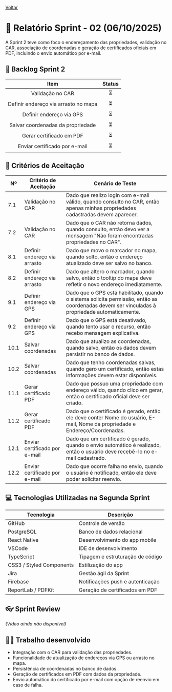 <a href="../README.md">Voltar</a>

# 📄 Relatório Sprint - 02 (06/10/2025)

A Sprint 2 teve como foco o endereçamento das propriedades, validação no CAR, associação de coordenadas e geração de certificados oficiais em PDF, incluindo o envio automático por e-mail.

## 📜 Backlog Sprint 2

| Item | Status | 
| :----: | :----: | 
Validação no CAR | ⏳  
Definir endereço via arrasto no mapa | ⏳  
Definir endereço via GPS | ⏳  
Salvar coordenadas da propriedade | ⏳  
Gerar certificado em PDF | ⏳  
Enviar certificado por e-mail | ⏳  

## 🚀 Critérios de Aceitação

| Nº | Critério de Aceitação | Cenário de Teste |
|----|------------------------|------------------|
| 7.1 | Validação no CAR | Dado que realizo login com e-mail válido, quando consulto no CAR, então apenas minhas propriedades cadastradas devem aparecer. |
| 7.2 | Validação no CAR | Dado que o CAR não retorna dados, quando consulto, então devo ver a mensagem "Não foram encontradas propriedades no CAR". |
| 8.1 | Definir endereço via arrasto | Dado que movo o marcador no mapa, quando solto, então o endereço atualizado deve ser salvo no banco. |
| 8.2 | Definir endereço via arrasto | Dado que altero o marcador, quando salvo, então o tooltip do mapa deve refletir o novo endereço imediatamente. |
| 9.1 | Definir endereço via GPS | Dado que o GPS está habilitado, quando o sistema solicita permissão, então as coordenadas devem ser vinculadas à propriedade automaticamente. |
| 9.2 | Definir endereço via GPS | Dado que o GPS está desativado, quando tento usar o recurso, então recebo mensagem explicativa. |
| 10.1 | Salvar coordenadas | Dado que atualizo as coordenadas, quando salvo, então os dados devem persistir no banco de dados. |
| 10.2 | Salvar coordenadas | Dado que tenho coordenadas salvas, quando gero um certificado, então estas informações devem estar disponíveis. |
| 11.1 | Gerar certificado PDF | Dado que possuo uma propriedade com endereço válido, quando clico em gerar, então o certificado oficial deve ser criado. |
| 11.2 | Gerar certificado PDF | Dado que o certificado é gerado, então ele deve conter Nome do usuário, E-mail, Nome da propriedade e Endereço/Coordenadas. |
| 12.1 | Enviar certificado por e-mail | Dado que um certificado é gerado, quando o envio automático é realizado, então o usuário deve recebê-lo no e-mail cadastrado. |
| 12.2 | Enviar certificado por e-mail | Dado que ocorre falha no envio, quando o usuário é notificado, então ele deve poder solicitar reenvio. |

## 💻 Tecnologias Utilizadas na Segunda Sprint

| Tecnologia | Descrição |
|------------|-----------|
| GitHub | Controle de versão |
| PostgreSQL | Banco de dados relacional |
| React Native | Desenvolvimento do app mobile |
| VSCode | IDE de desenvolvimento |
| TypeScript | Tipagem e estruturação de código |
| CSS3 / Styled Components | Estilização do app |
| Jira | Gestão ágil da Sprint |
| Firebase | Notificações push e autenticação |
| ReportLab / PDFKit | Geração de certificados em PDF |

## 👓 Sprint Review
*(Vídeo ainda não disponível)*

## 👨‍💻 Trabalho desenvolvido
- Integração com o CAR para validação das propriedades.  
- Funcionalidade de atualização de endereços via GPS ou arrasto no mapa.  
- Persistência de coordenadas no banco de dados.  
- Geração de certificados em PDF com dados da propriedade.  
- Envio automático do certificado por e-mail com opção de reenvio em caso de falha.  
